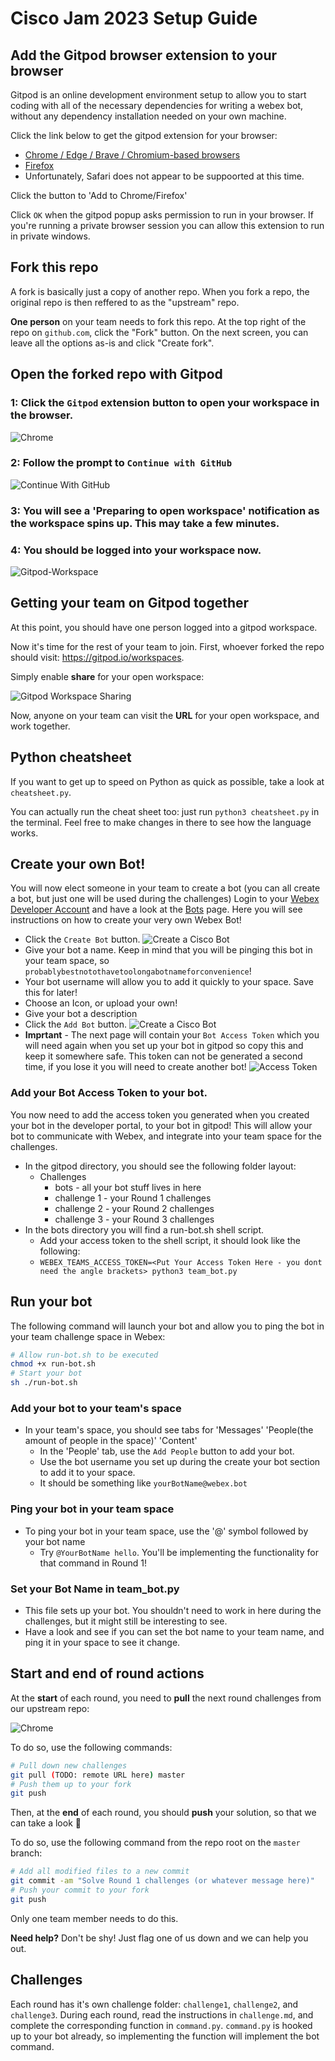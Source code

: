 # Cisco Jam 2023 Setup Guide

## Add the Gitpod browser extension to your browser

Gitpod is an online development environment setup to allow you to start coding with all of the necessary dependencies for writing a webex bot, without any dependency installation needed on your own machine.

Click the link below to get the gitpod extension for your browser:

* [Chrome / Edge / Brave / Chromium-based browsers](https://chrome.google.com/webstore/detail/gitpod-always-ready-to-co/dodmmooeoklaejobgleioelladacbeki)
* [Firefox](https://addons.mozilla.org/en-US/firefox/addon/gitpod/)
* Unfortunately, Safari does not appear to be suppoorted at this time.

Click the button to 'Add to Chrome/Firefox'

Click `OK` when the gitpod popup asks permission to run in your browser.
If you're running a private browser session you can allow this extension to run in private windows.

## Fork this repo

A fork is basically just a copy of another repo. When you fork a repo, the original repo is then reffered to as the "upstream" repo.

**One person** on your team needs to fork this repo. At the top right of the repo on `github.com`, click the "Fork" button. On the next screen, you can leave all the options as-is and click "Create fork".

## Open the forked repo with Gitpod

### 1: Click the `Gitpod` extension button to open your workspace in the browser.
![Chrome](resources/readme_imgs/chrome_gitpod_ext.PNG "Gitpod button")

### 2: Follow the prompt to `Continue with GitHub`
![Continue With GitHub](resources/readme_imgs/continue_with_github.PNG "Continue With GitHub")

### 3: You will see a 'Preparing to open workspace' notification as the workspace spins up. This may take a few minutes.

### 4: You should be logged into your workspace now.
![Gitpod-Workspace](resources/readme_imgs/gitpod_workspace.PNG "Your Gitpod workspace")

## Getting your team on Gitpod together

At this point, you should have one person logged into a gitpod workspace.

Now it's time for the rest of your team to join. First, whoever forked the repo should visit: https://gitpod.io/workspaces.

Simply enable **share** for your open workspace:

![Gitpod Workspace Sharing](resources/readme_imgs/gitpod_sharing.PNG)

Now, anyone on your team can visit the **URL** for your open workspace, and work together.

## Python cheatsheet

If you want to get up to speed on Python as quick as possible, take a look at `cheatsheet.py`.

You can actually run the cheat sheet too: just run `python3 cheatsheet.py` in the terminal. Feel free to make changes in there to see how the language works.

## Create your own Bot!

You will now elect someone in your team to create a bot (you can all create a bot, but just one will be used during the challenges)
Login to your [Webex Developer Account](https://developer.webex.com) and have a look at the [Bots](https://developer.webex.com/docs/bots) page.
Here you will see instructions on how to create your very own Webex Bot!
* Click the `Create Bot` button.
![Create a Cisco Bot](resources/readme_imgs/create_bot_btn.PNG)
* Give your bot a name. Keep in mind that you will be pinging this bot in your team space, so `probablybestnotothavetoolongabotnameforconvenience`!
* Your bot username will allow you to add it quickly to your space. Save this for later!
* Choose an Icon, or upload your own!
* Give your bot a description
* Click the `Add Bot` button.
![Create a Cisco Bot](resources/readme_imgs/cisco_jam_create_bot.PNG)
* **Imprtant** - The next page will contain your `Bot Access Token` which you will need again when you set up your bot in gitpod so copy this and keep it somewhere safe. This token can not be generated a second time, if you lose it you will need to create another bot!
![Access Token](resources/readme_imgs/bot_access_token.PNG)
### Add your Bot Access Token to your bot.
You now need to add the access token you generated when you created your bot in the developer portal, to your bot in gitpod! This will allow your bot to communicate with Webex, and integrate into your team space for the challenges.
* In the gitpod directory, you should see the following folder layout:
    - Challenges
        - bots - all your bot stuff lives in here
        - challenge 1 - your Round 1 challenges
        - challenge 2 - your Round 2 challenges
        - challenge 3 - your Round 3 challenges
* In the bots directory you will find a run-bot.sh shell script.
    - Add your access token to the shell script, it should look like the following:
    - `WEBEX_TEAMS_ACCESS_TOKEN=<Put Your Access Token Here - you dont need the angle brackets> python3 team_bot.py`

## Run your bot

The following command will launch your bot and allow you to ping the bot in your team challenge space in Webex:

```sh
# Allow run-bot.sh to be executed
chmod +x run-bot.sh
# Start your bot
sh ./run-bot.sh
```

### Add your bot to your team's space

* In your team's space, you should see tabs for 'Messages' 'People(the amount of people in the space)' 'Content'
    - In the 'People' tab, use the `Add People` button to add your bot.
    - Use the bot username you set up during the create your bot section to add it to your space.
    - It should be something like `yourBotName@webex.bot`

### Ping your bot in your team space

* To ping your bot in your team space, use the '@' symbol followed by your bot name
    - Try `@YourBotName hello`. You'll be implementing the functionality for that command in Round 1!

### Set your Bot Name in team_bot.py

* This file sets up your bot. You shouldn't need to work in here during the challenges, but it might still be interesting to see.
* Have a look and see if you can set the bot name to your team name, and ping it in your space to see it change.

## Start and end of round actions

At the **start** of each round, you need to **pull** the next round challenges from our upstream repo:

![Chrome](resources/readme_imgs/workflow-diagram.PNG)

To do so, use the following commands:

```sh
# Pull down new challenges
git pull (TODO: remote URL here) master
# Push them up to your fork
git push
```

Then, at the **end** of each round, you should **push** your solution, so that we can take a look 👀

To do so, use the following command from the repo root on the `master` branch:

```sh
# Add all modified files to a new commit
git commit -am "Solve Round 1 challenges (or whatever message here)"
# Push your commit to your fork
git push
```

Only one team member needs to do this.

**Need help?** Don't be shy! Just flag one of us down and we can help you out.

## Challenges

Each round has it's own challenge folder: `challenge1`, `challenge2`, and `challenge3`. During each round, read the instructions in `challenge.md`, and complete the corresponding function in `command.py`. `command.py` is hooked up to your bot already, so implementing the function will implement the bot command.
